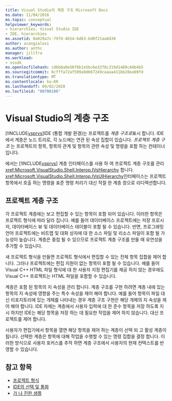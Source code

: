```yaml
---
title: Visual Studio의 계층 구조 Microsoft Docs
ms.date: 11/04/2016
ms.topic: conceptual
helpviewer_keywords:
- hierarchies, Visual Studio IDE
- IDE, hierarchies
ms.assetid: 0a029a7c-79fd-4b54-bd63-bd0f21aa8d30
author: acangialosi
ms.author: anthc
manager: jillfra
ms.workload:
- vssdk
ms.openlocfilehash: cdbb8a0e58f6b1e5bc6e32f8c319d1480c4db4b5
ms.sourcegitcommit: 6cfffa72af599a9d667249caaaa411bb28ea69fd
ms.translationtype: MT
ms.contentlocale: ko-KR
ms.lasthandoff: 09/02/2020
ms.locfileid: "80708186"
---
```

# <a name="hierarchies-in-visual-studio"></a>Visual Studio의 계층 구조
[!INCLUDE[vsprvs](../../code-quality/includes/vsprvs_md.md)]IDE (통합 개발 환경)는 프로젝트를 *계층 구조로*표시 합니다. IDE에서 계층은 노드 트리로, 각 노드에는 연관 된 속성 집합이 있습니다. *프로젝트 계층 구조* 는 프로젝트의 항목, 항목의 관계 및 항목의 관련 속성 및 명령을 포함 하는 컨테이너입니다.

 에서는 [!INCLUDE[vsprvs](../../code-quality/includes/vsprvs_md.md)] 계층 인터페이스를 사용 하 여 프로젝트 계층 구조를 관리 <xref:Microsoft.VisualStudio.Shell.Interop.IVsHierarchy> 합니다. <xref:Microsoft.VisualStudio.Shell.Interop.IVsUIHierarchy>인터페이스는 프로젝트 항목에서 호출 하는 명령을 표준 명령 처리기 대신 적절 한 계층 창으로 리디렉션합니다.

## <a name="project-hierarchies"></a>프로젝트 계층 구조
 각 프로젝트 계층에는 보고 편집할 수 있는 항목이 포함 되어 있습니다. 이러한 항목은 프로젝트 형식에 따라 달라 집니다. 예를 들어 데이터베이스 프로젝트에는 저장 프로시저, 데이터베이스 뷰 및 데이터베이스 테이블이 포함 될 수 있습니다. 반면, 프로그래밍 언어 프로젝트에는 비트맵 및 대화 상자에 대 한 소스 파일 및 리소스 파일이 포함 될 가능성이 높습니다. 계층은 중첩 될 수 있으므로 프로젝트 계층 구조를 만들 때 유연성을 추가할 수 있습니다.

 새 프로젝트 형식을 만들면 프로젝트 형식에서 편집할 수 있는 전체 항목 집합을 제어 합니다. 그러나 프로젝트에는 편집 지원이 없는 항목이 포함 될 수 있습니다. 예를 들어 Visual C++ HTML 파일 형식에 대 한 사용자 지정 편집기를 제공 하지 않는 경우에도 Visual C++ 프로젝트는 HTML 파일을 포함할 수 있습니다.

 계층은 포함 된 항목의 지 속성을 관리 합니다. 계층 구조를 구현 하려면 계층 내에 있는 항목의 지 속성에 영향을 주는 특수 속성을 제어 해야 합니다. 예를 들어 항목이 파일 대신 리포지토리에 있는 개체를 나타내는 경우 계층 구조 구현은 해당 개체의 지 속성을 제어 해야 합니다. IDE 자체는 계층에서 사용자 입력에 대 한 준수 항목을 저장 하도록 지시 하지만 IDE는 해당 항목을 저장 하는 데 필요한 작업을 제어 하지 않습니다. 대신 프로젝트를 제어 합니다.

 사용자가 편집기에서 항목을 열면 해당 항목을 제어 하는 계층이 선택 되 고 활성 계층이 됩니다. 선택한 계층은 항목에 대해 작업을 수행할 수 있는 명령 집합을 결정 합니다. 이러한 방식으로 사용자 포커스를 추적 하면 계층 구조에서 사용자의 현재 컨텍스트를 반영할 수 있습니다.

## <a name="see-also"></a>참고 항목
- [프로젝트 형식](../../extensibility/internals/project-types.md)
- [IDE의 선택 및 통화](../../extensibility/internals/selection-and-currency-in-the-ide.md)
- [가 나 진한 샘플](https://github.com/Microsoft/VSSDK-Extensibility-Samples)
